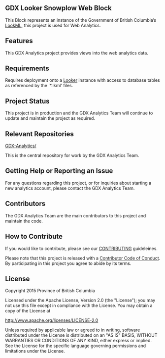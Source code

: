 ## GDX Looker Snowplow Web Block

This Block represents an instance of the Government of British Columbia’s [LookML](https://docs.looker.com/data-modeling/learning-lookml/what-is-lookml), this project is used for Web Analytics.

## Features

This GDX Analytics project provides views into the web analytics data.


## Requirements

Requires deployment onto a [Looker](https://looker.com/) instance with access to database tables as referenced by the '*.lkml' files.

## Project Status

This project is in production and the GDX Analytics Team will continue to update and maintain the project as required.

## Relevant Repositories
[GDX-Analytics/](https://github.com/bcgov/GDX-Analytics/)

This is the central repository for work by the GDX Analytics Team.

## Getting Help or Reporting an Issue

For any questions regarding this project, or for inquiries about starting a new analytics account, please contact the GDX Analytics Team.

## Contributors

The GDX Analytics Team are the main contributors to this project and maintain the code.

## How to Contribute

If you would like to contribute, please see our [CONTRIBUTING](CONTRIBUTING.md) guideleines.

Please note that this project is released with a [Contributor Code of Conduct](CODE_OF_CONDUCT.md). By participating in this project you agree to abide by its terms.

## License

Copyright 2015 Province of British Columbia

Licensed under the Apache License, Version 2.0 (the "License");
you may not use this file except in compliance with the License.
You may obtain a copy of the License at

   http://www.apache.org/licenses/LICENSE-2.0

Unless required by applicable law or agreed to in writing, software
distributed under the License is distributed on an "AS IS" BASIS,
WITHOUT WARRANTIES OR CONDITIONS OF ANY KIND, either express or implied.
See the License for the specific language governing permissions and limitations under the License.
